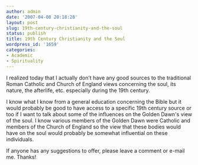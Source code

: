 ```yaml
---
author: admin
date: '2007-04-08 20:18:28'
layout: post
slug: 19th-century-christianity-and-the-soul
status: publish
title: 19th Century Christianity and the Soul
wordpress_id: '1659'
categories:
- Academic
- Spirituality
---
```

I realized today that I actually don't have any good sources to the traditional Roman Catholic and Church of England views concerning the soul, its nature, the afterlife, etc. especially during the 19th century.

I know what I know from a general education concerning the Bible but it would probably be good to have access to a specific 19th century source or too if I want to talk about some of the influences on the Golden Dawn's view of the soul. I know various members of the Golden Dawn were Catholic and members of the Church of England so the view that these bodies would have on the soul would probably be somewhat influential on these individuals.

If anyone has any suggestions to offer, please leave a comment or e-mail me. Thanks!
